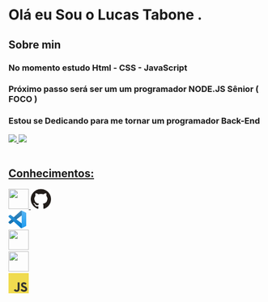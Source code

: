 # Olá eu Sou o Lucas Tabone .

<h2>Sobre min</h2>
 
<h3>No momento estudo Html - CSS - JavaScript </h3>
<h3>Próximo passo será ser um um programador NODE.JS Sênior ( FOCO )
<h3>Estou se Dedicando para me tornar um programador Back-End</h3>
<div>
  <a href="https://github.com/LucasTabone">
  <img height="180em" src="https://github-readme-stats.vercel.app/api?username=LucasTabone&show_icons=true&theme=dark&include_all_commits=true&count_private=true"/>
  <img height="180em" src="https://github-readme-stats.vercel.app/api/top-langs/?username=LucasTabone&layout=compact&langs_count=7&theme=dark"/>
</div>

  
 <br/>
<h2>Conhecimentos:</h2>
<code><img height="40" width="40" src="https://upload.wikimedia.org/wikipedia/commons/thumb/3/3f/Git_icon.svg/1024px-Git_icon.svg.png"></code>
<code><img height="40" width="40" src="https://raw.githubusercontent.com/github/explore/80688e429a7d4ef2fca1e82350fe8e3517d3494d/topics/github-api/github-api.png">
<code><img height="35" width="35" src="https://github.com/LeonardoYz/LeonardoYz/blob/main/assets/VsCode.svg.png"></code>
<code><img height="40" width="40" src="https://www.flaticon.com/svg/static/icons/svg/1216/1216733.svg"></code>
<code><img height="40" width="40" src="https://cdn.iconscout.com/icon/free/png-256/css-131-722685.png"></code>
<code><img height="40" width="40" src="https://raw.githubusercontent.com/github/explore/80688e429a7d4ef2fca1e82350fe8e3517d3494d/topics/javascript/javascript.png"></code>
</code>

 

<br/>



